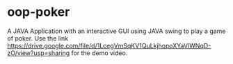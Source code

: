 # oop-poker
A JAVA Application with an interactive GUI using JAVA swing to play a game of poker. 
Use the link https://drive.google.com/file/d/1LcegVmSqKV1QuLkjhopoXYaVlWNqD-zO/view?usp=sharing for the demo video.
